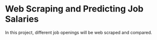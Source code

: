 # Web Scraping and Predicting Job Salaries
In this project, different job openings will be web scraped and compared.
